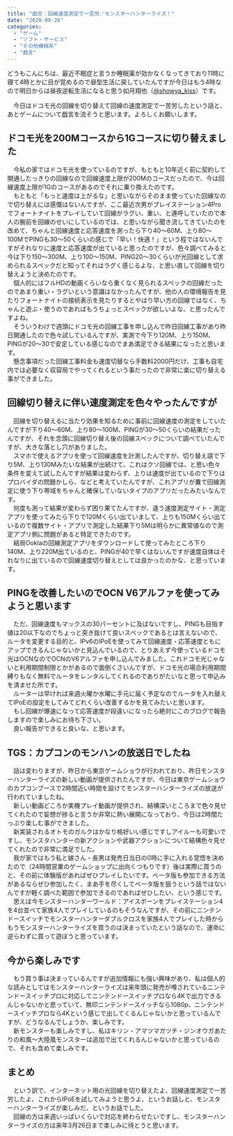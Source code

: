 ```yaml
---
title: "戯言：回線速度測定で一苦労／モンスターハンターライズ！"
date: "2020-09-26"
categories: 
  - "ゲーム"
  - "ソフト・サービス"
  - "その他機械系"
  - "戯言"
---
```


どうもこんにちは、最近不眠症と言うか睡眠薬が効かなくなってきており11時に寝て4時とかに目が覚めるので昼型生活に戻していたんですが今日はもう4時なので明日からは昼夜逆転生活になると思う如月翔也（[@showya\_kiss](http://twitter.com/showya_kiss)）です。  
  
　今日はドコモ光の回線を切り替えて回線の速度測定で一苦労したという話と、あとゲームについて戯言を流そうと思います。よろしくお願いします。  

## ドコモ光を200Mコースから1Gコースに切り替えました

　今私の家ではドコモ光を使っているのですが、もともと10年近く前に契約して開通したっきりの回線なので回線速度上限が200Mのコースだったので、今は回線速度上限が1Gのコースがあるのでそれに乗り換えたのです。  
　もともと「もっと速度は上がるな」と思いながらそのまま使っていた回線なので切り替えには感慨はないんですが、ここ最近次男がプレイステーション4Proでフォートナイトをプレイしていて回線がラグい、重い、と連呼していたので本人の腕前を回線のせいにしているのでは、と思いながら聞き流してきていたのを改めて、ちゃんと回線速度と応答速度を測ったら下り40〜60M、上り80〜100MでPINGも30〜50くらいの感じで「早い！快適！」という程ではないんですがそれなりに速度と応答速度が出ていると思ったのですが、色々調べてみると今は下り150〜300M、上り100〜150M、PING20〜30くらいが光回線として求められるスペックだと知ってそれはラグく感じるよな、と思い直して回線を切り替えようと決めたのです。  
　個人的にはフルHDの動画くらいなら重くなく見られるスペックの回線だったのであまり重い・ラグいという意識はなかったんですが、他の人の環境報告を見たりフォートナイトの接続表示を見たりするとやはり早い方の回線ではなく、ちゃんと遊ぶ・使うのであればもうちょっとスペックが欲しいよな、と思ったんですよね。  
　そういうわけで週頭にドコモ光の回線工事を申し込んで昨日回線工事があり昨日開通したので色々試しているんですが、実測で今下り120M、上り150M、PINGが20〜30で安定している感じなのでまあ満足できる結果になったと思います。  
　懸念事項だった回線工事料金も速度切替なら手数料2000円だけ、工事も自宅内では必要なく収容局でやってくれるという事だったので非常に楽に切り替える事ができました。  

## 回線切り替えに伴い速度測定を色々やったんですが

　回線を切り替えるに当たり効果を知るために事前に回線速度の測定をしていたんですが下り40〜60M、上り80〜100M、PINGが30〜50くらいの結果だったんですが、それを念頭に回線切り替え後の回線スペックについて調べていたんですが、大きな落とし穴がありました。  
　スマホで使えるアプリを使って回線速度を計測したんですが、切り替え語で下り5M、上り130Mみたいな結果が出続けて、これはクソ回線では、と思い色々条件を変えて試したんですが結果は変わらず、上りは速度が出ているので下りはプロバイダの問題かしら、などと考えていたんですが、これアプリが糞で回線測定に使う下り帯域をちゃんと確保していないタイプのアプリだったみたいなんです。  
　何度も測って結果が変わらず困り果てたんですが、違う速度測定サイト・測定アプリを使ってみたら下りで120Mくらい出ていまして、上りも150Mくらい出ているので複数サイト・アプリで測定した結果下り5Mは明らかに異常値なので測定アプリ側に問題があると特定できたのです。  
　結局Ooklaの回線測定アプリをダウンロードして使ってみたところ下り140M、上り220M出ているのと、PINGが40で早くはないんですが速度自体はそれなりに出ているので回線速度切り替えとしては良かったのかな、と思っています。  

## PINGを改善したいのでOCN V6アルファを使ってみようと思います

　ただ、回線速度もマックスの30パーセントに及ばないですし、PINGも目指す値は20以下なのでちょっと突き抜けて良いスペックであるとは言えないので、ルータを変更する目的と、IPv6のIPoEを使ってみて回線速度・応答速度ともにアップできるんじゃないかと見込んでいるので、とりあえず今使っているドコモ光はOCNなのでOCNのV6アルファを申し込んでみました。これドコモ光じゃないと利用期間制限とかがあるので面倒くさいんですが、ドコモ光の場合利用期間縛りもなく無料でルータをレンタルしてくれるのでありがたいなと思って申込みを済ませた所です。  
　ルーターは早ければ来週火曜か水曜に手元に届く予定なのでルータを入れ替えてIPoEの設定をしてみてどれくらい改善するかを見てみたいと思います。  
　もし回線が爆速になって応答速度が段違いになったら絶対にこのブログで報告しますので楽しみにお待ち下さい。  
　良い報告ができると良いな、と思います。  

## TGS：カプコンのモンハンの放送日でしたね

　話は変わりますが、昨日から東京ゲームショウが行われており、昨日モンスターハンターライズの新しい動画が提供されたんですが、今日は東京ゲームショウのカプコンブースで2時間近い時間を設けてモンスターハンターライズの放送が行われていましたね。  
　新しい動画どころか実機プレイ動画が提供され、結構深いところまで色々見せてくれたので妄想が捗ると言うか非常に熱い展開になっており、今日は2時間たっぷり楽しむ事ができました。  
　新実装されるオトモのガルクはかなり格好いい感じですしアイルーも可愛いですし、モンスタハンターの新アクションや武器アクションについて結構色々見せてくれたので非常に満足でした。  
　我が家ではもう私と嫁さん・長男は発売日当日の0時に手に入れる覚悟を決めたので（24時間営業のゲームショップに出向くつもりです）後は実際に買うのと、その前に体験版があればぜひプレイしたいです。ベータ版も参加できる方法があるならぜひ参加したく、まあ手を尽くしてベータ版を狙うという話ではないんですが軽く調べた範囲で参加できるのであればぜひしたい、という感じです。  
　思えば今モンスターハンターワールド：アイスボーンをプレイステーション4を4台並べて家族4人でプレイしているのもそうなんですが、その前にニンテンドースイッチでモンスターハンターダブルクロスを家族4人でプレイした時からもうモンスターハンターライズを買うのは決まっていたという話なので、運命に逆らわずに買って遊ぼうと思っています。  

## 今から楽しみです

　もう買う事は決まっているんですが追加情報にも強い興味があり、私は個人的な読みとしてはモンスターハンターライズは来年頭に発売が噂されているニンテンドースイッチプロに対応してニンテンドースイッチプロなら4Kで出力できるんじゃないかと思っていて、無印ニンテンドースイッチなら1080p、ニンテンドースイッチプロなら4Kという感じで出してくるんじゃないかと思っているんですが、どうなるんでしょうか、楽しみです。  
　新モンスターも楽しみですし、私はキリン・アマツマガツチ・ジンオウガあたりの和風〜大陸風モンスターは追加で出てくれるんじゃないかと思っているので、それも含めて楽しみです。  

## まとめ

　という訳で、インターネット用の光回線を切り替えたよ、回線速度測定で一苦労したよ、これからIPoEを試してみようと思うよ、というお話しと、モンスターハンターライズが楽しみだ、というお話でした。  
　回線の方は来週いっぱいくらいで対応を終わらせたいですし、モンスターハンターライズの方は来年3月26日まで楽しみに待とうと思います。

